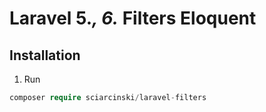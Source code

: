Laravel 5.*, 6.* Filters Eloquent
==

## Installation

1. Run
```php   
composer require sciarcinski/laravel-filters
```     
